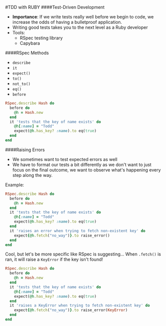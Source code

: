#TDD with RUBY
####Test-Driven Development
- <b>Importance</b>: If we write tests really well before we begin to code, we increase the odds of having a bulletproof application.
- Writing good tests takes you to the next level as a Ruby developer
- Tools:
  - RSpec testing library
  - Capybara

####RSpec Methods
- `describe`
- `it`
- `expect()`
- `to()`
- `not_to()`
- `eq()`
- `before`

```ruby
RSpec.describe Hash do
  before do
    @h = Hash.new
  end
  it 'tests that the key of name exists' do
    @h[:name] = "Todd"
    expect(@h.has_key? :name).to eq(true)
  end
end
```
####Raising Errors
- We sometimes want to test expected errors as well
- We have to format our tests a bit differently as we don't want to just focus on the final outcome, we want to observe what's happening every step along the way.

Example:
```ruby
RSpec.describe Hash do
  before do
    @h = Hash.new
  end
  it 'tests that the key of name exists' do
    @h[:name] = "Todd"
    expect(@h.has_key? :name).to eq(true)
  end
  it 'raises an error when trying to fetch non-existent key' do
    expect{@h.fetch("no_way")}.to raise_error()
  end
end
```
Cool, but let's be more specific like RSpec is suggesting...  When `.fetch()` is ran, it will raise a `KeyError` if the key isn't found!
```ruby
RSpec.describe Hash do
  before do
    @h = Hash.new
  end
  it 'tests that the key of name exists' do
    @h[:name] = "Todd"
    expect(@h.has_key? :name).to eq(true)
  end
  it 'raises a KeyError when trying to fetch non-existent key' do
    expect{@h.fetch("no_way")}.to raise_error(KeyError)
  end
end
```
